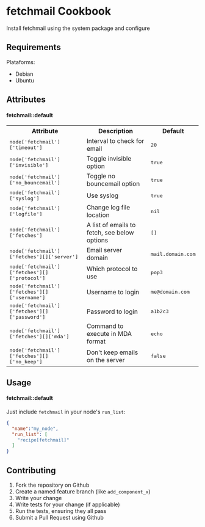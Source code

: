 fetchmail Cookbook
========================
Install fetchmail using the system package and configure

Requirements
------------
Plataforms:
 - Debian
 - Ubuntu

Attributes
----------
#### fetchmail::default
<table>
  <tr>
    <th>Attribute</th>
    <th>Description</th>
    <th>Default</th>
  </tr>
  <tr>
    <td><tt>node['fetchmail']['timeout']</tt></td>
    <td>Interval to check for email</td>
    <td><tt>20</tt></td>
  </tr>
  <tr>
    <td><tt>node['fetchmail']['invisible']</tt></td>
    <td>Toggle invisible option</td>
    <td><tt>true</tt></td>
  </tr>
  <tr>
    <td><tt>node['fetchmail']['no_bouncemail']</tt></td>
    <td>Toggle no bouncemail option</td>
    <td><tt>true</tt></td>
  </tr>
  <tr>
    <td><tt>node['fetchmail']['syslog']</tt></td>
    <td>Use syslog</td>
    <td><tt>true</tt></td>
  </tr>
  <tr>
    <td><tt>node['fetchmail']['logfile']</tt></td>
    <td>Change log file location</td>
    <td><tt>nil</tt></td>
  </tr>
  <tr>
    <td><tt>node['fetchmail']['fetches']</tt></td>
    <td>A list of emails to fetch, see below options</td>
    <td><tt>[]</tt></td>
  </tr>
  <tr>
    <td><tt>node['fetchmail']['fetches'][]['server']</tt></td>
    <td>Email server domain</td>
    <td><tt>mail.domain.com</tt></td>
  </tr>
  <tr>
    <td><tt>node['fetchmail']['fetches'][]['protocol']</tt></td>
    <td>Which protocol to use</td>
    <td><tt>pop3</tt></td>
  </tr>
  <tr>
    <td><tt>node['fetchmail']['fetches'][]['username']</tt></td>
    <td>Username to login</td>
    <td><tt>me@domain.com</tt></td>
  </tr>
  <tr>
    <td><tt>node['fetchmail']['fetches'][]['password']</tt></td>
    <td>Password to login</td>
    <td><tt>a1b2c3</tt></td>
  </tr>
  <tr>
    <td><tt>node['fetchmail']['fetches'][]['mda']</tt></td>
    <td>Command to execute in MDA format</td>
    <td><tt>echo</tt></td>
  </tr>
  <tr>
    <td><tt>node['fetchmail']['fetches'][]['no_keep']</tt></td>
    <td>Don't keep emails on the server</td>
    <td><tt>false</tt></td>
  </tr>
</table>

Usage
-----
#### fetchmail::default
Just include `fetchmail` in your node's `run_list`:

```json
{
  "name":"my_node",
  "run_list": [
    "recipe[fetchmail]"
  ]
}
```

Contributing
------------
1. Fork the repository on Github
2. Create a named feature branch (like `add_component_x`)
3. Write your change
4. Write tests for your change (if applicable)
5. Run the tests, ensuring they all pass
6. Submit a Pull Request using Github

